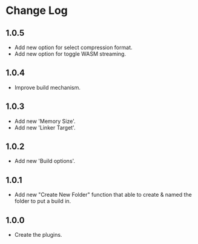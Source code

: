 # Change Log

## 1.0.5
- Add new option for select compression format.
- Add new option for toggle WASM streaming.

## 1.0.4
- Improve build mechanism.

## 1.0.3
- Add new 'Memory Size'.
- Add new 'Linker Target'.

## 1.0.2
- Add new 'Build options'.

## 1.0.1
- Add new "Create New Folder" function that able to create & named the folder to put a build in.

## 1.0.0
- Create the plugins.